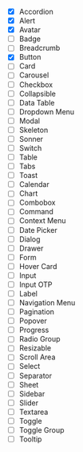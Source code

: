 - [x] Accordion
- [x] Alert
- [x] Avatar
- [ ] Badge
- [ ] Breadcrumb
- [x] Button
- [ ] Card
- [ ] Carousel
- [ ] Checkbox
- [ ] Collapsible
- [ ] Data Table
- [ ] Dropdown Menu
- [ ] Modal
- [ ] Skeleton
- [ ] Sonner
- [ ] Switch
- [ ] Table
- [ ] Tabs
- [ ] Toast
- [ ] Calendar
- [ ] Chart
- [ ] Combobox
- [ ] Command
- [ ] Context Menu
- [ ] Date Picker
- [ ] Dialog
- [ ] Drawer
- [ ] Form
- [ ] Hover Card
- [ ] Input
- [ ] Input OTP
- [ ] Label
- [ ] Navigation Menu
- [ ] Pagination
- [ ] Popover
- [ ] Progress
- [ ] Radio Group
- [ ] Resizable
- [ ] Scroll Area
- [ ] Select
- [ ] Separator
- [ ] Sheet
- [ ] Sidebar
- [ ] Slider
- [ ] Textarea
- [ ] Toggle
- [ ] Toggle Group
- [ ] Tooltip
